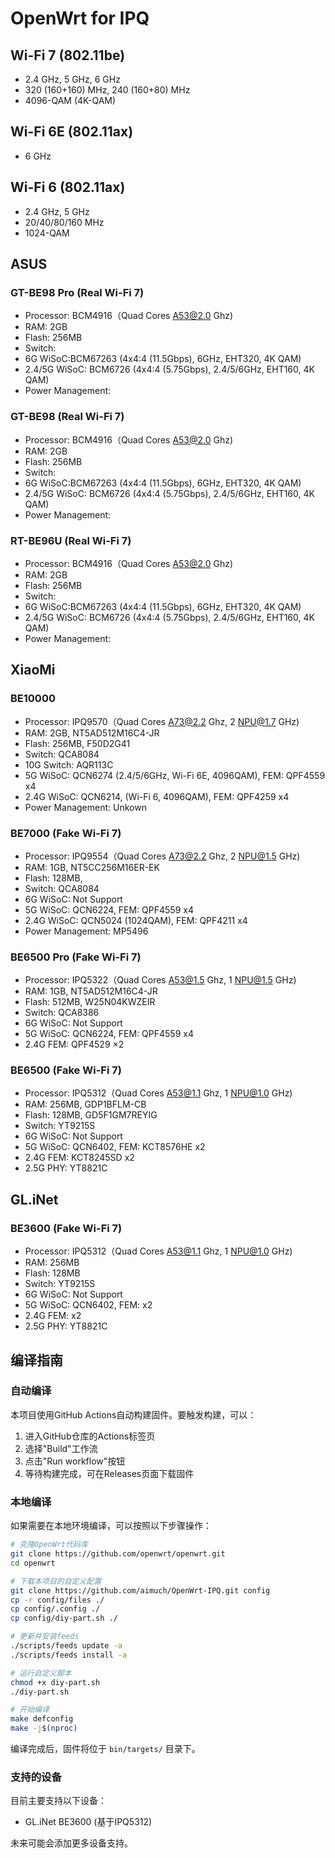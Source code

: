 # OpenWrt for IPQ

## Wi-Fi 7 (802.11be)
* 2.4 GHz, 5 GHz, 6 GHz
* 320 (160+160) MHz, 240 (160+80) MHz
* 4096-QAM (4K-QAM)

## Wi-Fi 6E (802.11ax)
* 6 GHz

## Wi-Fi 6 (802.11ax)
* 2.4 GHz, 5 GHz
* 20/40/80/160 MHz
* 1024-QAM


## ASUS
### GT-BE98 Pro (Real Wi-Fi 7)
* Processor: BCM4916（Quad Cores A53@2.0 Ghz)
* RAM: 2GB
* Flash: 256MB
* Switch:
* 6G WiSoC:BCM67263 (4x4:4 (11.5Gbps), 6GHz, EHT320, 4K QAM)
* 2.4/5G WiSoC: BCM6726 (4x4:4 (5.75Gbps), 2.4/5/6GHz, EHT160, 4K QAM)
* Power Management:

### GT-BE98 (Real Wi-Fi 7)
* Processor: BCM4916（Quad Cores A53@2.0 Ghz)
* RAM: 2GB
* Flash: 256MB
* Switch:
* 6G WiSoC:BCM67263 (4x4:4 (11.5Gbps), 6GHz, EHT320, 4K QAM)
* 2.4/5G WiSoC: BCM6726 (4x4:4 (5.75Gbps), 2.4/5/6GHz, EHT160, 4K QAM)
* Power Management:

### RT-BE96U (Real Wi-Fi 7)
* Processor: BCM4916（Quad Cores A53@2.0 Ghz)
* RAM: 2GB
* Flash: 256MB
* Switch:
* 6G WiSoC:BCM67263 (4x4:4 (11.5Gbps), 6GHz, EHT320, 4K QAM)
* 2.4/5G WiSoC: BCM6726 (4x4:4 (5.75Gbps), 2.4/5/6GHz, EHT160, 4K QAM)
* Power Management:


## XiaoMi
### BE10000
* Processor: IPQ9570（Quad Cores A73@2.2 Ghz, 2 NPU@1.7 GHz)
* RAM: 2GB, NT5AD512M16C4-JR
* Flash: 256MB, F50D2G41
* Switch: QCA8084
* 10G Switch: AQR113C
* 5G WiSoC: QCN6274 (2.4/5/6GHz, Wi-Fi 6E, 4096QAM), FEM: QPF4559 x4
* 2.4G WiSoC: QCN6214, (Wi-Fi 6, 4096QAM), FEM: QPF4259 x4
* Power Management: Unkown

### BE7000 (Fake Wi-Fi 7)
* Processor: IPQ9554（Quad Cores A73@2.2 Ghz, 2 NPU@1.5 GHz)
* RAM: 1GB, NT5CC256M16ER-EK
* Flash: 128MB,
* Switch: QCA8084
* 6G WiSoC: Not Support
* 5G WiSoC: QCN6224, FEM: QPF4559 x4
* 2.4G WiSoC: QCN5024 (1024QAM), FEM: QPF4211 x4
* Power Management: MP5496

### BE6500 Pro (Fake Wi-Fi 7)
* Processor: IPQ5322（Quad Cores A53@1.5 Ghz, 1 NPU@1.5 GHz)
* RAM: 1GB, NT5AD512M16C4-JR
* Flash: 512MB, W25N04KWZEIR
* Switch: QCA8386
* 6G WiSoC: Not Support
* 5G WiSoC: QCN6224, FEM: QPF4559 x4
* 2.4G FEM: QPF4529 ×2

### BE6500 (Fake Wi-Fi 7)
* Processor: IPQ5312（Quad Cores A53@1.1 Ghz, 1 NPU@1.0 GHz)
* RAM: 256MB, GDP1BFLM-CB
* Flash: 128MB, GD5F1GM7REYIG
* Switch: YT9215S
* 6G WiSoC: Not Support
* 5G WiSoC: QCN6402, FEM: KCT8576HE x2
* 2.4G FEM: KCT8245SD x2
* 2.5G PHY: YT8821C

## GL.iNet
### BE3600 (Fake Wi-Fi 7)
* Processor: IPQ5312（Quad Cores A53@1.1 Ghz, 1 NPU@1.0 GHz)
* RAM: 256MB
* Flash: 128MB
* Switch: YT9215S
* 6G WiSoC: Not Support
* 5G WiSoC: QCN6402, FEM: x2
* 2.4G FEM: x2
* 2.5G PHY: YT8821C

## 编译指南

### 自动编译

本项目使用GitHub Actions自动构建固件。要触发构建，可以：

1. 进入GitHub仓库的Actions标签页
2. 选择"Build"工作流
3. 点击"Run workflow"按钮
4. 等待构建完成，可在Releases页面下载固件

### 本地编译

如果需要在本地环境编译，可以按照以下步骤操作：

```bash
# 克隆OpenWrt代码库
git clone https://github.com/openwrt/openwrt.git
cd openwrt

# 下载本项目的自定义配置
git clone https://github.com/aimuch/OpenWrt-IPQ.git config
cp -r config/files ./
cp config/.config ./
cp config/diy-part.sh ./

# 更新并安装feeds
./scripts/feeds update -a
./scripts/feeds install -a

# 运行自定义脚本
chmod +x diy-part.sh
./diy-part.sh

# 开始编译
make defconfig
make -j$(nproc)
```

编译完成后，固件将位于 `bin/targets/` 目录下。

### 支持的设备

目前主要支持以下设备：
- GL.iNet BE3600 (基于IPQ5312)

未来可能会添加更多设备支持。